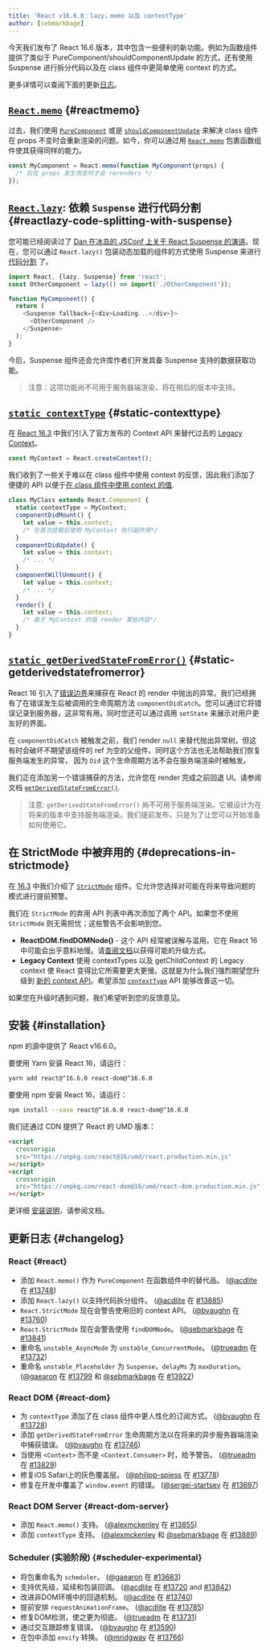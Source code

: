```yaml
---
title: 'React v16.6.0：lazy，memo 以及 contextType'
author: [sebmarkbage]
---
```


今天我们发布了 React 16.6 版本，其中包含一些便利的新功能。例如为函数组件提供了类似于 PureComponent/shouldComponentUpdate 的方式，还有使用 Suspense 进行拆分代码以及在 class 组件中更简单使用 context 的方式。

更多详情可以查阅下面的更新[日志](#changelog)。

## [`React.memo`](/docs/react-api#reactmemo) {#reactmemo}

过去，我们使用 [`PureComponent`](/docs/react-api#reactpurecomponent) 或是 [`shouldComponentUpdate`](/docs/react-component#shouldcomponentupdate) 来解决 class 组件在 props 不变时会重新渲染的问题。如今，你可以通过用 [`React.memo`](/docs/react-api#reactmemo) 包裹函数组件使其获得同样的能力。

```js
const MyComponent = React.memo(function MyComponent(props) {
  /* 仅在 props 发生改变时才会 rerenders */
});
```

## [`React.lazy`](/docs/code-splitting#reactlazy): 依赖 `Suspense` 进行代码分割 {#reactlazy-code-splitting-with-suspense}

您可能已经阅读过了 [Dan 在冰岛的 JSConf 上关于 React Suspense 的演讲](/blog/2018/03/01/sneak-peek-beyond-react-16)。现在，您可以通过 `React.lazy()` 包装动态加载的组件的方式使用 Suspense 来进行 [代码分割](/docs/code-splitting#reactlazy) 了。

```js
import React, {lazy, Suspense} from 'react';
const OtherComponent = lazy(() => import('./OtherComponent'));

function MyComponent() {
  return (
    <Suspense fallback={<div>Loading...</div>}>
      <OtherComponent />
    </Suspense>
  );
}
```

今后，Suspense 组件还会允许库作者们开发具备 Suspense 支持的数据获取功能。

> 注意：这项功能尚不可用于服务器端渲染，将在稍后的版本中支持。

## [`static contextType`](/docs/context#classcontexttype) {#static-contexttype}

在 [React 16.3](/blog/2018/03/29/react-v-16-3) 中我们引入了官方发布的 Context API 来替代过去的 [Legacy Context](/docs/legacy-context)。

```js
const MyContext = React.createContext();
```

我们收到了一些关于难以在 class 组件中使用 context 的反馈，因此我们添加了便捷的 API 以便于[在 class 组件中使用 context 的值](/docs/context#classcontexttype).

```js
class MyClass extends React.Component {
  static contextType = MyContext;
  componentDidMount() {
    let value = this.context;
    /* 在首次挂载后使用 MyContext 执行副作用*/
  }
  componentDidUpdate() {
    let value = this.context;
    /* ... */
  }
  componentWillUnmount() {
    let value = this.context;
    /* ... */
  }
  render() {
    let value = this.context;
    /* 基于 MyContext 的值 render 某些内容*/
  }
}
```

## [`static getDerivedStateFromError()`](/docs/react-component#static-getderivedstatefromerror) {#static-getderivedstatefromerror}

React 16 引入了[错误边界](/blog/2017/07/26/error-handling-in-react-16)来捕获在 React 的 render 中抛出的异常。我们已经拥有了在错误发生后被调用的生命周期方法 `componentDidCatch`。您可以通过它将错误记录到服务器，这非常有用。同时您还可以通过调用 `setState` 来展示对用户更友好的界面。

在 `componentDidCatch` 被触发之前，我们 render `null` 来替代抛出异常树。但这有时会破坏不期望该组件的 ref 为空的父组件。同时这个方法也无法帮助我们恢复服务端发生的异常， 因为 `Did` 这个生命周期方法不会在服务端渲染时被触发。

我们正在添加另一个错误捕获的方法，允许您在 render 完成之前回退 UI。请参阅文档 [`getDerivedStateFromError()`](/docs/react-component#static-getderivedstatefromerror).

> 注意: `getDerivedStateFromError()` 尚不可用于服务端渲染。它被设计为在将来的版本中支持服务端渲染。我们提前发布，只是为了让您可以开始准备如何使用它。

## 在 StrictMode 中被弃用的 {#deprecations-in-strictmode}

在 [16.3](/blog/2018/03/29/react-v-16-3#strictmode-component) 中我们介绍了 [`StrictMode`](/docs/strict-mode) 组件。它允许您选择对可能在将来导致问题的模式进行提前预警。

我们在 `StrictMode` 的弃用 API 列表中再次添加了两个 API。如果您不使用`StrictMode` 则无需担忧；这些警告不会影响到您。

- **ReactDOM.findDOMNode()** - 这个 API 经常被误解与滥用。它在 React 16 中可能会出乎意料地慢。请[查阅文档](/docs/strict-mode.html#warning-about-deprecated-finddomnode-usage)以获得可能的升级方式。
- **Legacy Context** 使用 contextTypes 以及 getChildContext 的 Legacy context 使 React 变得比它所需要更大更慢。这就是为什么我们强烈期望您升级到 [新的 context API](/docs/context.html)。希望添加 [`contextType`](/docs/context.html#classcontexttype) API 能够改善这一切。

如果您在升级时遇到问题，我们希望听到您的反馈意见。

## 安装 {#installation}

npm 的源中提供了 React v16.6.0。

要使用 Yarn 安装 React 16，请运行：

```bash
yarn add react@^16.6.0 react-dom@^16.6.0
```

要使用 npm 安装 React 16，请运行：

```bash
npm install --save react@^16.6.0 react-dom@^16.6.0
```

我们还通过 CDN 提供了 React 的 UMD 版本：

```html
<script
  crossorigin
  src="https://unpkg.com/react@16/umd/react.production.min.js"
></script>
<script
  crossorigin
  src="https://unpkg.com/react-dom@16/umd/react-dom.production.min.js"
></script>
```

更详细 [安装说明](/docs/installation)，请参阅文档。

## 更新日志 {#changelog}

### React {#react}

- 添加 `React.memo()` 作为 `PureComponent` 在函数组件中的替代品。 ([@acdlite](https://github.com/acdlite) 在 [#13748](https://github.com/facebook/react/pull/13748))
- 添加 `React.lazy()` 以支持代码拆分组件。 ([@acdlite](https://github.com/acdlite) 在 [#13885](https://github.com/facebook/react/pull/13885))
- `React.StrictMode` 现在会警告使用旧的 context API。 ([@bvaughn](https://github.com/bvaughn) 在 [#13760](https://github.com/facebook/react/pull/13760))
- `React.StrictMode` 现在会警告使用 `findDOMNode`。 ([@sebmarkbage](https://github.com/sebmarkbage) 在 [#13841](https://github.com/facebook/react/pull/13841))
- 重命名 `unstable_AsyncMode` 为 `unstable_ConcurrentMode`。 ([@trueadm](https://github.com/trueadm) 在 [#13732](https://github.com/facebook/react/pull/13732))
- 重命名 `unstable_Placeholder` 为 `Suspense`，`delayMs` 为 `maxDuration`。 ([@gaearon](https://github.com/gaearon) 在 [#13799](https://github.com/facebook/react/pull/13799) 和 [@sebmarkbage](https://github.com/sebmarkbage) 在 [#13922](https://github.com/facebook/react/pull/13922))

### React DOM {#react-dom}

- 为 `contextType` 添加了在 class 组件中更人性化的订阅方式。 ([@bvaughn](https://github.com/bvaughn) 在 [#13728](https://github.com/facebook/react/pull/13728))
- 添加 `getDerivedStateFromError` 生命周期方法以在将来的异步服务器端渲染中捕获错误。 ([@bvaughn](https://github.com/bvaughn) 在 [#13746](https://github.com/facebook/react/pull/13746))
- 当使用 `<Context>` 而不是 `<Context.Consumer>` 时，给予警告。 ([@trueadm](https://github.com/trueadm) 在 [#13829](https://github.com/facebook/react/pull/13829))
- 修复iOS Safari上的灰色覆盖层。 ([@philipp-spiess](https://github.com/philipp-spiess) 在 [#13778](https://github.com/facebook/react/pull/13778))
- 修复在开发中覆盖了 `window.event` 的错误。 ([@sergei-startsev](https://github.com/sergei-startsev) 在 [#13697](https://github.com/facebook/react/pull/13697))

### React DOM Server {#react-dom-server}

- 添加 `React.memo()` 支持。 ([@alexmckenley](https://github.com/alexmckenley) 在 [#13855](https://github.com/facebook/react/pull/13855))
- 添加 `contextType` 支持。 ([@alexmckenley](https://github.com/alexmckenley) 和 [@sebmarkbage](https://github.com/sebmarkbage) 在 [#13889](https://github.com/facebook/react/pull/13889))

### Scheduler (实验阶段) {#scheduler-experimental}

- 将包重命名为 `scheduler`。 ([@gaearon](https://github.com/gaearon) 在 [#13683](https://github.com/facebook/react/pull/13683))
- 支持优先级，延续和包装回调。 ([@acdlite](https://github.com/acdlite) 在 [#13720](https://github.com/facebook/react/pull/13720) and [#13842](https://github.com/facebook/react/pull/13842))
- 改进非DOM环境中的回退机制。 ([@acdlite](https://github.com/acdlite) 在 [#13740](https://github.com/facebook/react/pull/13740))
- 提前安排 `requestAnimationFrame`。 ([@acdlite](https://github.com/acdlite) 在 [#13785](https://github.com/facebook/react/pull/13785))
- 修复DOM检测，使之更为彻底。 ([@trueadm](https://github.com/trueadm) 在 [#13731](https://github.com/facebook/react/pull/13731))
- 通过交互跟踪修复错误。 ([@bvaughn](https://github.com/bvaughn) 在 [#13590](https://github.com/facebook/react/pull/13590))
- 在包中添加 `envify` 转换。 ([@mridgway](https://github.com/mridgway) 在 [#13766](https://github.com/facebook/react/pull/13766))
